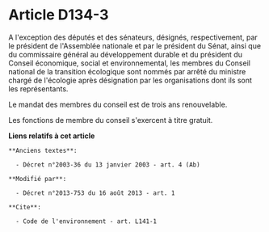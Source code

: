 # Article D134-3

A l'exception des députés et des sénateurs, désignés, respectivement, par le président de l'Assemblée nationale et par le
président du Sénat, ainsi que du commissaire général au développement durable et du président du Conseil économique, social
et environnemental, les membres du Conseil national de la transition écologique sont nommés par arrêté du ministre chargé de
l'écologie après désignation par les organisations dont ils sont les représentants. 

Le mandat des membres du conseil est de trois ans renouvelable. 

Les fonctions de membre du conseil s'exercent à titre gratuit.

**Liens relatifs à cet article**

	**Anciens textes**:

	  - Décret n°2003-36 du 13 janvier 2003 - art. 4 (Ab)

	**Modifié par**:

	  - Décret n°2013-753 du 16 août 2013 - art. 1

	**Cite**:

	  - Code de l'environnement - art. L141-1
